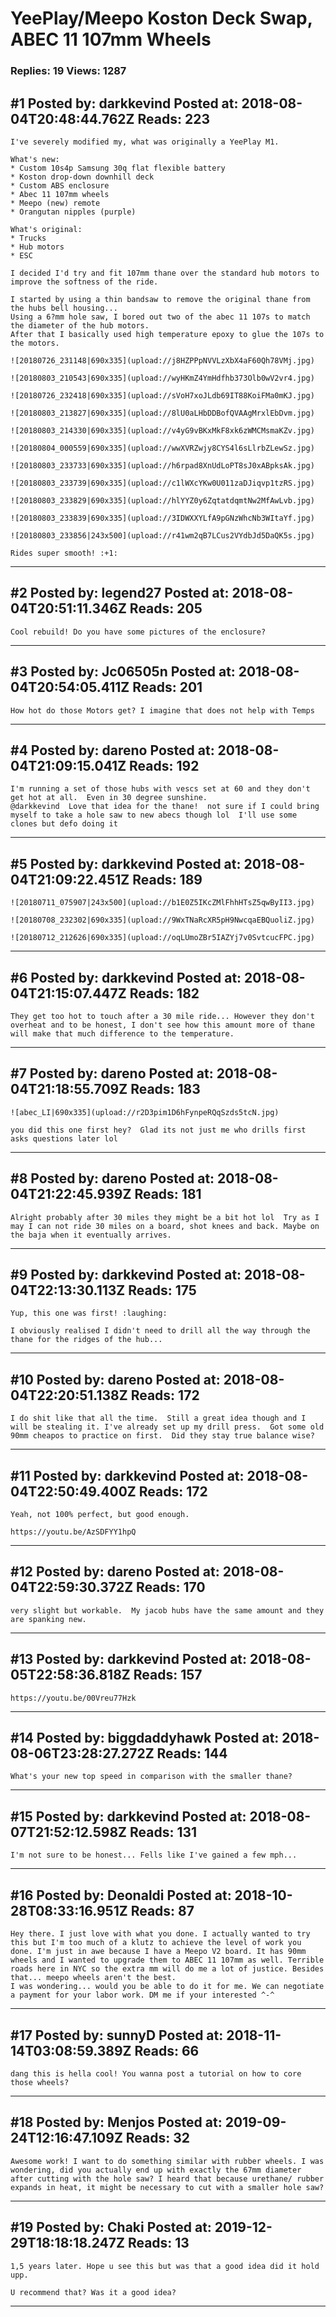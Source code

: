 # YeePlay/Meepo Koston Deck Swap, ABEC 11 107mm Wheels

### Replies: 19 Views: 1287

## \#1 Posted by: darkkevind Posted at: 2018-08-04T20:48:44.762Z Reads: 223

```
I've severely modified my, what was originally a YeePlay M1.

What's new:
* Custom 10s4p Samsung 30q flat flexible battery
* Koston drop-down downhill deck
* Custom ABS enclosure
* Abec 11 107mm wheels
* Meepo (new) remote
* Orangutan nipples (purple)

What's original:
* Trucks
* Hub motors
* ESC

I decided I'd try and fit 107mm thane over the standard hub motors to improve the softness of the ride.

I started by using a thin bandsaw to remove the original thane from the hubs bell housing...
Using a 6?mm hole saw, I bored out two of the abec 11 107s to match the diameter of the hub motors.
After that I basically used high temperature epoxy to glue the 107s to the motors.

![20180726_231148|690x335](upload://j8HZPPpNVVLzXbX4aF60Qh78VMj.jpg)

![20180803_210543|690x335](upload://wyHKmZ4YmHdfhb373Olb0wV2vr4.jpg)

![20180726_232418|690x335](upload://sVoH7xoJLdb69IT88KoiFMa0mKJ.jpg)

![20180803_213827|690x335](upload://8lU0aLHbDDBofQVAAgMrxlEbDvm.jpg)

![20180803_214330|690x335](upload://v4yG9vBKxMkF8xk6zWMCMsmaKZv.jpg)

![20180804_000559|690x335](upload://wwXVRZwjy8CYS4l6sLlrbZLewSz.jpg)

![20180803_233733|690x335](upload://h6rpad8XnUdLoPT8sJ0xABpksAk.jpg)

![20180803_233739|690x335](upload://c1lWXcYKw0U011zaDJiqvp1tzRS.jpg)

![20180803_233829|690x335](upload://hlYYZ0y6ZqtatdqmtNw2MfAwLvb.jpg)

![20180803_233839|690x335](upload://3IDWXXYLfA9pGNzWhcNb3WItaYf.jpg)

![20180803_233856|243x500](upload://r41wm2qB7LCus2VYdbJd5DaQK5s.jpg)

Rides super smooth! :+1:
```

---
## \#2 Posted by: legend27 Posted at: 2018-08-04T20:51:11.346Z Reads: 205

```
Cool rebuild! Do you have some pictures of the enclosure?
```

---
## \#3 Posted by: Jc06505n Posted at: 2018-08-04T20:54:05.411Z Reads: 201

```
How hot do those Motors get? I imagine that does not help with Temps
```

---
## \#4 Posted by: dareno Posted at: 2018-08-04T21:09:15.041Z Reads: 192

```
I'm running a set of those hubs with vescs set at 60 and they don't get hot at all.  Even in 30 degree sunshine.  
@darkkevind  Love that idea for the thane!  not sure if I could bring myself to take a hole saw to new abecs though lol  I'll use some clones but defo doing it
```

---
## \#5 Posted by: darkkevind Posted at: 2018-08-04T21:09:22.451Z Reads: 189

```
![20180711_075907|243x500](upload://b1E0Z5IKcZMlFhhHTsZ5qwByII3.jpg)

![20180708_232302|690x335](upload://9WxTNaRcXR5pH9NwcqaEBQuoliZ.jpg)

![20180712_212626|690x335](upload://oqLUmoZBr5IAZYj7v0SvtcucFPC.jpg)
```

---
## \#6 Posted by: darkkevind Posted at: 2018-08-04T21:15:07.447Z Reads: 182

```
They get too hot to touch after a 30 mile ride... However they don't overheat and to be honest, I don't see how this amount more of thane will make that much difference to the temperature.
```

---
## \#7 Posted by: dareno Posted at: 2018-08-04T21:18:55.709Z Reads: 183

```
![abec_LI|690x335](upload://r2D3pim1D6hFynpeRQqSzds5tcN.jpg)

you did this one first hey?  Glad its not just me who drills first asks questions later lol
```

---
## \#8 Posted by: dareno Posted at: 2018-08-04T21:22:45.939Z Reads: 181

```
Alright probably after 30 miles they might be a bit hot lol  Try as I may I can not ride 30 miles on a board, shot knees and back. Maybe on the baja when it eventually arrives.
```

---
## \#9 Posted by: darkkevind Posted at: 2018-08-04T22:13:30.113Z Reads: 175

```
Yup, this one was first! :laughing: 

I obviously realised I didn't need to drill all the way through the thane for the ridges of the hub...
```

---
## \#10 Posted by: dareno Posted at: 2018-08-04T22:20:51.138Z Reads: 172

```
I do shit like that all the time.  Still a great idea though and I will be stealing it. I've already set up my drill press.  Got some old 90mm cheapos to practice on first.  Did they stay true balance wise?
```

---
## \#11 Posted by: darkkevind Posted at: 2018-08-04T22:50:49.400Z Reads: 172

```
Yeah, not 100% perfect, but good enough.

https://youtu.be/AzSDFYY1hpQ
```

---
## \#12 Posted by: dareno Posted at: 2018-08-04T22:59:30.372Z Reads: 170

```
very slight but workable.  My jacob hubs have the same amount and they are spanking new.
```

---
## \#13 Posted by: darkkevind Posted at: 2018-08-05T22:58:36.818Z Reads: 157

```
https://youtu.be/00Vreu77Hzk
```

---
## \#14 Posted by: biggdaddyhawk Posted at: 2018-08-06T23:28:27.272Z Reads: 144

```
What's your new top speed in comparison with the smaller thane?
```

---
## \#15 Posted by: darkkevind Posted at: 2018-08-07T21:52:12.598Z Reads: 131

```
I'm not sure to be honest... Fells like I've gained a few mph...
```

---
## \#16 Posted by: Deonaldi Posted at: 2018-10-28T08:33:16.951Z Reads: 87

```
Hey there. I just love with what you done. I actually wanted to try this but I'm too much of a klutz to achieve the level of work you done. I'm just in awe because I have a Meepo V2 board. It has 90mm wheels and I wanted to upgrade them to ABEC 11 107mm as well. Terrible roads here in NYC so the extra mm will do me a lot of justice. Besides that... meepo wheels aren't the best. 
I was wondering... would you be able to do it for me. We can negotiate a payment for your labor work. DM me if your interested ^-^
```

---
## \#17 Posted by: sunnyD Posted at: 2018-11-14T03:08:59.389Z Reads: 66

```
dang this is hella cool! You wanna post a tutorial on how to core those wheels?
```

---
## \#18 Posted by: Menjos Posted at: 2019-09-24T12:16:47.109Z Reads: 32

```
Awesome work! I want to do something similar with rubber wheels. I was wondering, did you actually end up with exactly the 67mm diameter after cutting with the hole saw? I heard that because urethane/ rubber expands in heat, it might be necessary to cut with a smaller hole saw?
```

---
## \#19 Posted by: Chaki Posted at: 2019-12-29T18:18:18.247Z Reads: 13

```
1,5 years later. Hope u see this but was that a good idea did it hold upp. 

U recommend that? Was it a good idea?
```

---
